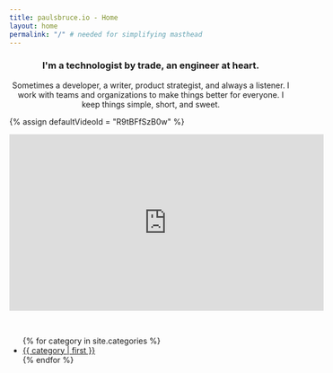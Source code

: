 ```yaml
---
title: paulsbruce.io - Home
layout: home
permalink: "/" # needed for simplifying masthead
---
```


<style type="text/css">
#main {
  max-width: 800px;
}
{% for category in site.categories %}
ul.cloud a[data-weight="{{ category.last.size }}"] { --size: {{ category.last.size }}; }
{% endfor %}
</style>

<div style="text-align:center;" markdown=1>

### I'm a technologist by trade, an engineer at heart.

Sometimes a developer, a writer, product strategist, and always a listener. I work with teams and organizations to make things better for everyone. I keep things simple, short, and sweet.

</div>

{% assign defaultVideoId = "R9tBFfSzB0w" %}

<div style="clear:both">

  <div class="vid-container">
  	<iframe loading="lazy" id="vid_frame" width="560" height="315" frameborder="0" src="https://www.youtube.com/embed/{{ defaultVideoId }}?rel=0&showinfo=0&autohide=0"></iframe>
  </div>
  <div class="vid-list-container">
    <div class="vid-list">
    </div>
  </div>
  <div class="arrows">
  	<div class="arrow-left">
  		<i class="fa fa-chevron-left fa-lg"></i>
  	</div>
  	<div class="arrow-right">
  		<i class="fa fa-chevron-right fa-lg"></i>
  	</div>
  </div>
  <script>
  $(document).ready(function () {
      $(".arrow-right").bind("click", function (event) {
          event.preventDefault();
          $(".vid-list-container").stop().animate({
              scrollLeft: "+=336"
          }, 750);
      });
      $(".arrow-left").bind("click", function (event) {
          event.preventDefault();
          $(".vid-list-container").stop().animate({
              scrollLeft: "-=336"
          }, 750);
      });

      var home_playlist = "{{ '/assets/home_playlist.xml' | relative_url }}"
      $.ajax({
        type: "GET",
        url: home_playlist,
        dataType: "xml",
        success: xmlParser
      });
  });
  function xmlParser(xml) {
    var isFirst = false;
    var list = $(".vid-list")
    list.empty()
    var entries = $(xml).find("entry")
    list.css("width",(entries.length * 150)+"px")
    entries.each(function () {
      var vid = $(this).find("id").text().replace('yt:video:','');
      var txt = $(this).find("title").text();
      if(isFirst)
        $("#vid_frame").attr("src","https://www.youtube.com/embed/"+vid+"?rel=0&showinfo=0&autohide=0")
      else {
        var itm = $('<div class="vid-item" videoId="'+vid+'"><div class="vid-thumb"><img src="https://img.youtube.com/vi/'+vid+'/0.jpg" alt="'+txt+'" title="'+txt+'" /></div><div class="vid-desc"></div></div>')
        itm.click(function() { var frm=document.getElementById('vid_frame');frm.src='http://youtube.com/embed/'+itm.attr('videoId')+'?autoplay=1&rel=0&showinfo=0&autohide=1';frm.scrollIntoView() })
        list.append(itm)
      }
      isFirst = false
    });
  }
  </script>
</div>
<div style="clear:both;margin-bottom:1em;">
&nbsp;
</div>

<ul class="cloud" role="navigation" x-data-show-value>
{% for category in site.categories %}
  <li><a data-weight="{{ category.last.size }}" href="/categories/#{{ category | first | downcase | replace: " ", "-" | replace: ":", "-" | replace: ";", "-" }}">{{ category | first }}</a></li>
{% endfor %}
</ul>
